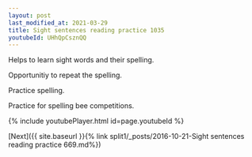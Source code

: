 ```yaml
---
layout: post
last_modified_at: 2021-03-29
title: Sight sentences reading practice 1035
youtubeId: UHhQpCsznQQ
---
```

 
 
Helps to learn sight words and their spelling.

Opportunitiy to repeat the spelling. 

Practice spelling. 
 
Practice for spelling bee competitions. 
 
{% include youtubePlayer.html id=page.youtubeId %}
 
 

[Next]({{ site.baseurl }}{% link  split1/_posts/2016-10-21-Sight sentences reading practice 669.md%})
 
